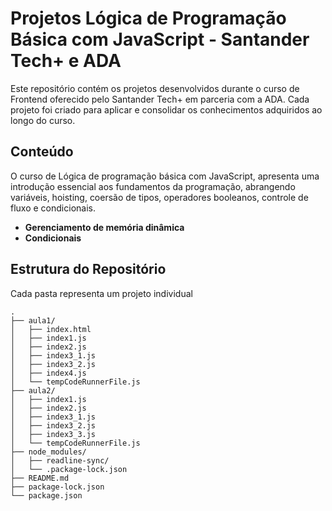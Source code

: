 # Projetos Lógica de Programação Básica com JavaScript - Santander Tech+ e ADA

Este repositório contém os projetos desenvolvidos durante o curso de Frontend oferecido pelo Santander Tech+ em parceria com a ADA. Cada projeto foi criado para aplicar e consolidar os conhecimentos adquiridos ao longo do curso.

## Conteúdo
O curso de Lógica de programação básica com JavaScript, apresenta uma introdução essencial aos fundamentos da programação, abrangendo variáveis, hoisting, coersão de tipos, operadores booleanos, controle de fluxo e condicionais. 

- **Gerenciamento de memória dinâmica**
- **Condicionais**


## Estrutura do Repositório

Cada pasta representa um projeto individual

```plaintext
.
├── aula1/
│   ├── index.html
│   ├── index1.js
│   ├── index2.js
│   ├── index3_1.js
│   ├── index3_2.js
│   ├── index4.js
│   └── tempCodeRunnerFile.js
├── aula2/
│   ├── index1.js
│   ├── index2.js
│   ├── index3_1.js
│   ├── index3_2.js
│   ├── index3_3.js
│   └── tempCodeRunnerFile.js
├── node_modules/
│   ├── readline-sync/
│   └── .package-lock.json
├── README.md
├── package-lock.json
└── package.json
